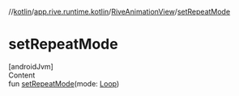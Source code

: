 //[kotlin](../../../index.md)/[app.rive.runtime.kotlin](../index.md)/[RiveAnimationView](index.md)/[setRepeatMode](set-repeat-mode.md)



# setRepeatMode  
[androidJvm]  
Content  
fun [setRepeatMode](set-repeat-mode.md)(mode: [Loop](../-loop/index.md))  




